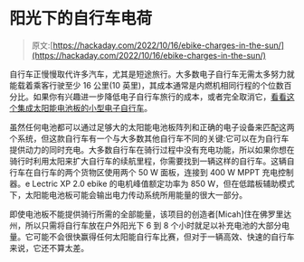 # 阳光下的自行车电荷

> 原文:[https://hackaday.com/2022/10/16/ebike-charges-in-the-sun/](https://hackaday.com/2022/10/16/ebike-charges-in-the-sun/)

自行车正慢慢取代许多汽车，尤其是短途旅行。大多数电子自行车无需太多努力就能载着乘客行驶至少 16 公里(10 英里)，其成本通常是内燃机相同行程的个位数百分比。如果你有兴趣进一步降低电子自行车旅行的成本，或者完全取消它，[看看这个集成太阳能电池板的小型电子自行车](https://electrek.co/2022/08/25/solar-e-bike-panels-charge-sun/)。

虽然任何电池都可以通过足够大的太阳能电池板阵列和正确的电子设备来匹配这两个系统，但这款自行车有一个与大多数其他自行车不同的关键:它可以在为自行车提供动力的同时充电。大多数自行车在骑行过程中没有充电功能，所以如果你想在骑行时利用太阳来扩大自行车的续航里程，你需要找到一辆这样的自行车。这辆自行车在自行车的两个货物区使用两个 50 W 面板，连接到 400 W MPPT 充电控制器。e Lectric XP 2.0 ebike 的电机峰值额定功率为 850 W，但在低踏板辅助模式下，太阳能电池板可能会输出电力传动系统所用能量的很大一部分。

即使电池板不能提供骑行所需的全部能量，该项目的创造者[Micah]住在佛罗里达州，所以只需将自行车放在户外阳光下 6 到 8 个小时就足以补充电池的大部分电量。它可能不会很快赢得任何太阳能自行车比赛，但对于一辆高效、快速的自行车来说，它还不算太差。